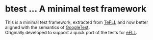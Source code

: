 # btest ... A minimal test framework

This is a minimal test framework, extracted from [TeFLL](https://github.com/davidg238/fuzzy_logic) and now better aligned with the semantics of [GoogleTest](https://github.com/google/googletest).  
Originally developed to support a quick port of the tests for [eFLL](https://github.com/zerokol/eFLL).

